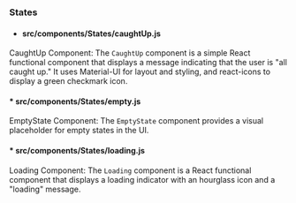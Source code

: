 ### States

* #### src/components/States/caughtUp.js
CaughtUp Component: The `CaughtUp` component is a simple React functional component that displays a message indicating that the user is "all caught up." It uses Material-UI for layout and styling, and react-icons to display a green checkmark icon.

#### * src/components/States/empty.js
EmptyState Component: The `EmptyState` component provides a visual placeholder for empty states in the UI.

#### * src/components/States/loading.js
Loading Component: The `Loading` component is a React functional component that displays a loading indicator with an hourglass icon and a "loading" message.
